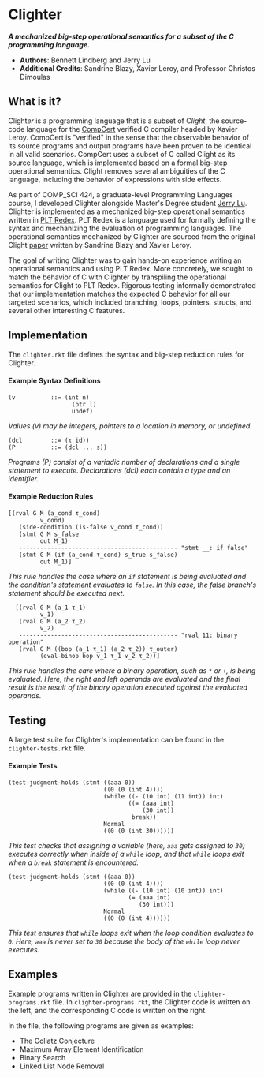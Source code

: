 # Clighter

***A mechanized big-step operational semantics for a subset of the C programming language.***

- **Authors**: Bennett Lindberg and Jerry Lu
- **Additional Credits**: Sandrine Blazy, Xavier Leroy, and Professor Christos Dimoulas

## What is it?

Clight*er* is a programming language that is a subset of C*light*, the source-code language for the [CompCert](https://compcert.org/) verified C compiler headed by Xavier Leroy. CompCert is "verified" in the sense that the observable behavior of its source programs and output programs have been proven to be identical in all valid scenarios. CompCert uses a subset of C called Clight as its source language, which is implemented based on a formal big-step operational semantics. Clight removes several ambiguities of the C language, including the behavior of expressions with side effects.

As part of COMP_SCI 424, a graduate-level Programming Languages course, I developed Clighter alongside Master's Degree student [Jerry Lu](https://github.com/Viyerelu23333). Clighter is implemented as a mechanized big-step operational semantics written in [PLT Redex](https://redex.racket-lang.org/). PLT Redex is a language used for formally defining the syntax and mechanizing the evaluation of programming languages. The operational semantics mechanized by Clighter are sourced from the original Clight [paper](https://xavierleroy.org/publi/Clight.pdf) written by Sandrine Blazy and Xavier Leroy.

The goal of writing Clighter was to gain hands-on experience writing an operational semantics and using PLT Redex. More concretely, we sought to match the behavior of C with Clighter by transpiling the operational semantics for Clight to PLT Redex. Rigorous testing informally demonstrated that our implementation matches the expected C behavior for all our targeted scenarios, which included branching, loops, pointers, structs, and several other interesting C features.

## Implementation

The `clighter.rkt` file defines the syntax and big-step reduction rules for Clighter.

#### Example Syntax Definitions

```racket
(v          ::= (int n)
                  (ptr l)
                  undef)
```
*Values (v) may be integers, pointers to a location in memory, or undefined.*

```racket
(dcl        ::= (τ id))
(P          ::= (dcl ... s))
```
*Programs (P) consist of a variadic number of declarations and a single statement to execute. Declarations (dcl) each contain a type and an identifier.*

#### Example Reduction Rules

```racket
[(rval G M (a_cond τ_cond)
         v_cond)
   (side-condition (is-false v_cond τ_cond))
   (stmt G M s_false
         out M_1)
   --------------------------------------------- "stmt __: if false"
   (stmt G M (if (a_cond τ_cond) s_true s_false)
         out M_1)]
```
*This rule handles the case where an `if` statement is being evaluated and the condition's statement evaluates to `false`. In this case, the false branch's statement should be executed next.*

```racket
  [(rval G M (a_1 τ_1)
         v_1)
   (rval G M (a_2 τ_2)
         v_2)
   --------------------------------------------- "rval 11: binary operation"
   (rval G M ((bop (a_1 τ_1) (a_2 τ_2)) τ_outer)
         (eval-binop bop v_1 τ_1 v_2 τ_2))]
```
*This rule handles the care where a binary operation, such as `*` or `+`, is being evaluated. Here, the right and left operands are evaluated and the final result is the result of the binary operation executed against the evaluated operands.*

## Testing

A large test suite for Clighter's implementation can be found in the `clighter-tests.rkt` file.

#### Example Tests

```racket
(test-judgment-holds (stmt ((aaa 0))
                           ((0 (0 (int 4))))
                           (while ((- (10 int) (11 int)) int)
                                  ((= (aaa int)
                                      (30 int))
                                   break))
                           Normal
                           ((0 (0 (int 30))))))
```
*This test checks that assigning a variable (here, `aaa` gets assigned to `30`) executes correctly when inside of a `while` loop, and that `while` loops exit when a `break` statement is encountered.*

```racket
(test-judgment-holds (stmt ((aaa 0))
                           ((0 (0 (int 4))))
                           (while ((- (10 int) (10 int)) int)
                                  (= (aaa int)
                                     (30 int)))
                           Normal
                           ((0 (0 (int 4))))))
```
*This test ensures that `while` loops exit when the loop condition evaluates to `0`. Here, `aaa` is never set to `30` because the body of the `while` loop never executes.*

## Examples

Example programs written in Clighter are provided in the `clighter-programs.rkt` file. In `clighter-programs.rkt`, the Clighter code is written on the left, and the corresponding C code is written on the right.

In the file, the following programs are given as examples:
- The Collatz Conjecture
- Maximum Array Element Identification
- Binary Search
- Linked List Node Removal
